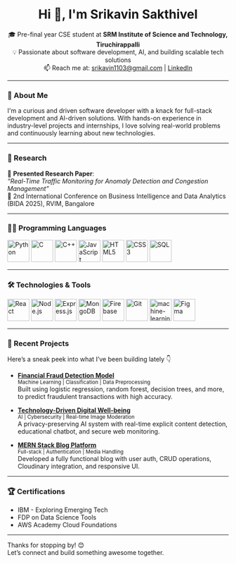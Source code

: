 <h1 align="center">Hi 👋, I'm Srikavin Sakthivel</h1>
<p align="center">
  🎓 Pre-final year CSE student at <b>SRM Institute of Science and Technology, Tiruchirappalli</b><br>
  💡 Passionate about software development, AI, and building scalable tech solutions<br>
  📫 Reach me at: <a href="mailto:srikavin1103@gmail.com">srikavin1103@gmail.com</a> | <a href="https://www.linkedin.com/in/srikavin-sakthivel/">LinkedIn</a>
</p>

---

### 🚀 About Me

I'm a curious and driven software developer with a knack for full-stack development and AI-driven solutions. With hands-on experience in industry-level projects and internships, I love solving real-world problems and continuously learning about new technologies.

---

### 🧠 Research

📘 **Presented Research Paper**:  
_“Real-Time Traffic Monitoring for Anomaly Detection and Congestion Management”_  
📍 2nd International Conference on Business Intelligence and Data Analytics (BIDA 2025), RVIM, Bangalore

---

### 🧑‍💻 Programming Languages
<p>
  <img width="50" height="50" src="https://img.icons8.com/color/48/python--v1.png" alt="Python"/>
  <img width="50" height="50" src="https://img.icons8.com/fluency/48/c-programming.png" alt="C"/>
  <img width="50" height="50" src="https://img.icons8.com/color/48/c-plus-plus-logo.png" alt="C++"/>
  <img width="50" height="50" src="https://img.icons8.com/color/48/javascript--v1.png" alt="JavaScript"/>
  <img width="50" height="50" src="https://img.icons8.com/color/48/html-5--v1.png" alt="HTML5"/>
  <img width="50" height="50" src="https://img.icons8.com/color/48/css3.png" alt="CSS3"/>
  <img width="50" height="50" src="https://img.icons8.com/ios-filled/50/sql.png" alt="SQL"/>
</p>

---

### 🛠️ Technologies & Tools
<p>
  <img width="50" height="50" src="https://img.icons8.com/ultraviolet/40/react--v1.png" alt="React"/>
  <img width="50" height="50" src="https://img.icons8.com/fluency/48/node-js.png" alt="Node.js"/>
  <img width="50" height="50" src="https://img.icons8.com/ios/50/express-js.png" alt="Express.js"/>
  <img width="50" height="50" src="https://img.icons8.com/external-tal-revivo-color-tal-revivo/48/external-mongodb-a-cross-platform-document-oriented-database-program-logo-color-tal-revivo.png" alt="MongoDB"/>
  <img width="50" height="50" src="https://img.icons8.com/color/48/firebase.png" alt="Firebase"/>
  <img width="50" height="50" src="https://img.icons8.com/color/48/git.png" alt="Git"/>
  <img width="50" height="50" src="https://img.icons8.com/ios-filled/50/machine-learning.png" alt="machine-learning"/>
  <img width="50" height="50" src="https://img.icons8.com/color/48/figma--v1.png" alt="Figma"/>
</p>


---

### 📂 Recent Projects

Here’s a sneak peek into what I’ve been building lately 👇

- **[Financial Fraud Detection Model](#)**  
  <sub>Machine Learning | Classification | Data Preprocessing</sub><br>
  Built using logistic regression, random forest, decision trees, and more, to predict fraudulent transactions with high accuracy.

- **[Technology-Driven Digital Well-being](#)**  
  <sub>AI | Cybersecurity | Real-time Image Moderation</sub><br>
  A privacy-preserving AI system with real-time explicit content detection, educational chatbot, and secure web monitoring.

- **[MERN Stack Blog Platform](#)**  
  <sub>Full-stack | Authentication | Media Handling</sub><br>
  Developed a fully functional blog with user auth, CRUD operations, Cloudinary integration, and responsive UI.

---

### 🏆 Certifications

- IBM - Exploring Emerging Tech  
- FDP on Data Science Tools  
- AWS Academy Cloud Foundations

---

Thanks for stopping by! 😊  
Let’s connect and build something awesome together.
